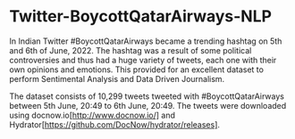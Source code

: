 # Twitter-BoycottQatarAirways-NLP

In Indian Twitter #BoycottQatarAirways became a trending hashtag on 5th and 6th of June, 2022. The hashtag was a result of some political controversies and thus had a huge variety of tweets, each one with their own opinions and emotions. This provided for an excellent dataset to perform Sentimental Analysis and Data Driven Journalism.

The dataset consists of 10,299 tweets tweeted with #BoycottQatarAirways between 5th June, 20:49 to 6th June, 20:49. The tweets were downloaded using docnow.io[http://www.docnow.io/] and Hydrator[https://github.com/DocNow/hydrator/releases].
